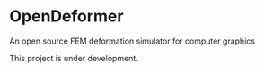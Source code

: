OpenDeformer
============

An open source FEM deformation simulator for computer graphics

This project is under development.
